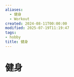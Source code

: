 ```yaml
---
aliases:
  - 健身
  - Workout
created: 2024-08-11T00:00:00
modified: 2025-07-19T11:19:47
tags: 
- hobby
title: 健身
---
```


# 健身
